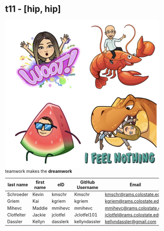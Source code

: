 # t11 - [hip, hip]
![dream team](/images/team.png)
teamwork makes the **dreamwork**

| last name | first name | eID | GitHub Username | Email |
|------|-----|-----------------|-------|-------|
| Schroeder | Kevin | kmschr | Kmschr | kmschr@rams.colostate.edu |
| Griem | Kai | kgriem | kgriem | kgriem@rams.colostate.edu |
| Mihevc | Maddie | mmihevc | mmihevc | mmihevc@rams.colostate.edu |
| Clotfelter | Jackie | jclotfel | Jclotfel101 | jclotfel@rams.colostate.edu |
| Dassler | Kellyn | dasslerk | kellyndassler | kellyndassler@gmail.com |
